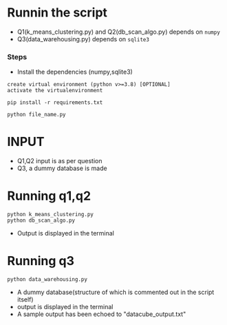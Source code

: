 # Runnin the script
* Q1(k_means_clustering.py) and Q2(db_scan_algo.py) depends on ```numpy```
* Q3(data_warehousing.py) depends on ```sqlite3```

### Steps
* Install the dependencies (numpy,sqlite3)
```
create virtual environment (python v>=3.8) [OPTIONAL]
activate the virtualenvironment

pip install -r requirements.txt

python file_name.py
```

# INPUT
* Q1,Q2 input is as per question
* Q3, a dummy database is made

# Running q1,q2
```
python k_means_clustering.py
python db_scan_algo.py
```
* Output is displayed in the terminal


# Running q3
```
python data_warehousing.py
```
* A dummy database(structure of which is commented out in the script itself)
* output is displayed in the terminal
* A sample output has been echoed to "datacube_output.txt"
